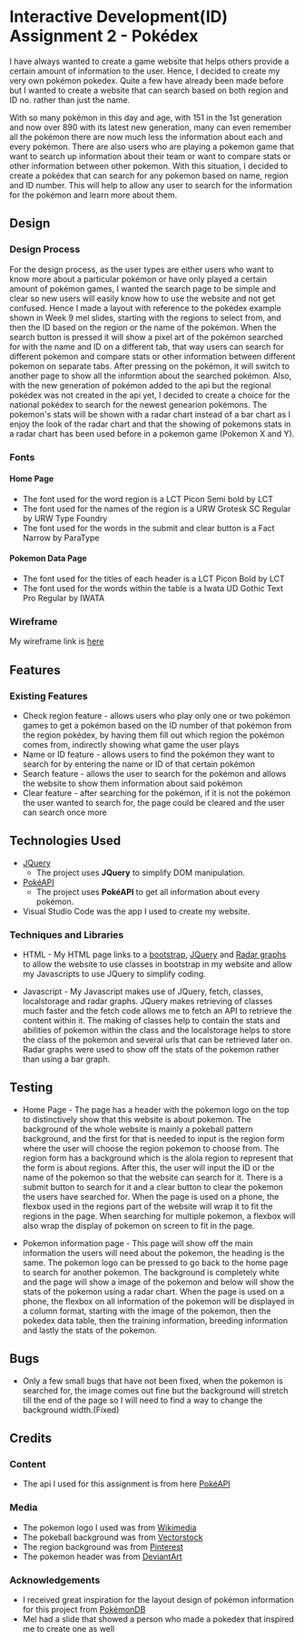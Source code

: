 # Interactive Development(ID) Assignment 2 - Pokédex

I have always wanted to create a game website that helps others provide a certain amount of information to the user. Hence, I decided to create my very own pokémon pokedex. Quite a few have already been made before but I wanted to create a website that can search based on both region and ID no. rather than just the name.

With so many pokémon in this day and age, with 151 in the 1st generation and now over 890 with its latest new generation, many can even remember all the pokémon there are now much less the information about each and every pokémon. There are also users who are playing a pokemon game that want to search up information about their team or want to compare stats or other information between other pokemon. With this situation, I decided to create a pokédex that can search for any pokemon based on name, region and ID number. This will help to allow any user to search for the information for the pokémon and learn more about them. 
 
## Design 

### Design Process

For the design process, as the user types are either users who want to know more about a particular pokémon or have only played a certain amount of pokémon games, I wanted the search page to be simple and clear so new users will easily know how to use the website and not get confused. Hence I made a layout with reference to the pokédex example shown in Week 9 mel slides, starting with the regions to select from, and then the ID based on the region or the name of the pokémon. When the search button is pressed it will show a pixel art of the pokémon searched for with the name and ID on a different tab, that way users can search for different pokemon and compare stats or other information between different pokemon on separate tabs. After pressing on the pokémon, it will switch to another page to show all the informtion about the searched pokémon. Also, with the new generation of pokémon added to the api but the regional pokédex was not created in the api yet, I decided to create a choice for the national pokédex to search for the newest genearion pokémons. The pokemon's stats will be shown with a radar chart instead of a bar chart as I enjoy the look of the radar chart and that the showing of pokemons stats in a radar chart has been used before in a pokemon game (Pokemon X and Y). 

### Fonts
#### Home Page
- The font used for the word region is a LCT Picon Semi bold by LCT
- The font used for the names of the region is a URW Grotesk SC Regular by URW Type Foundry
- The font used for the words in the submit and clear button is a Fact Narrow by ParaType

#### Pokemon Data Page
- The font used for the titles of each header is a LCT Picon Bold by LCT
- The font used for the words within the table is a Iwata UD Gothic Text Pro Regular by IWATA

### Wireframe

My wireframe link is [here](https://xd.adobe.com/view/daf59ceb-0524-4882-8b15-2af24d2fe75d-8fa6/)

## Features
 
### Existing Features
- Check region feature - allows users who play only one or two pokémon games to get a pokémon based on the ID number of that pokémon from the region pokédex, by having them fill out which region the pokémon comes from, indirectly showing what game the user plays
- Name or ID feature - allows users to find the pokémon they want to search for by entering the name or ID of that certain pokémon
- Search feature - allows the user to search for the pokémon and allows the website to show them information about said pokémon
- Clear feature - after searching for the pokémon, if it is not the pokémon the user wanted to search for, the page could be cleared and the user can search once more

## Technologies Used

- [JQuery](https://jquery.com)
    - The project uses **JQuery** to simplify DOM manipulation.
- [PokéAPI](https://pokeapi.co/)
    - The project uses **PokéAPI** to get all information about every pokémon.
- Visual Studio Code was the app I used to create my website.

### Techniques and Libraries
- HTML - My HTML page links to a [bootstrap](https://cdn.jsdelivr.net/npm/bootstrap@4.5.3/dist/js/bootstrap.min.js), [JQuery](https://code.jquery.com/jquery-3.5.1.slim.min.js) and [Radar graphs](https://cdn.anychart.com/releases/8.7.1/js/anychart-radar.min.js) to allow the website to use classes in bootstrap in my website and allow my Javascripts to use JQuery to simplify coding.

- Javascript - My Javascript makes use of JQuery, fetch, classes, localstorage and radar graphs. JQuery makes retrieving of classes much faster and the fetch code allows me to fetch an API to retrieve the content within it. The making of classes help to contain the stats and abilities of pokemon within the class and the localstorage helps to store the class of the pokemon and several urls that can be retrieved later on. Radar graphs were used to show off the stats of the pokemon rather than using a bar graph.

## Testing

- Home Page - The page has a header with the pokemon logo on the top to distinctively show that this website is about pokemon. The background of the whole website is mainly a pokeball pattern background, and the first for that is needed to input is the region form where the user will choose the region pokemon to choose from. The region form has a background which is the alola region to represent that the form is about regions. After this, the user will input the ID or the name of the pokemon so that the website can search for it. There is a submit button to search for it and a clear button to clear the pokemon the users have searched for. When the page is used on a phone, the flexbox used in the regions part of the website will wrap it to fit the regions in the page. When searching for multiple pokemon, a flexbox will also wrap the display of pokemon on screen to fit in the page.

- Pokemon information page - This page will show off the main information the users will need about the pokemon, the heading is the same. The pokemon logo can be pressed to go back to the home page to search for another pokemon. The background is completely white and the page will show a image of the pokemon and below will show the stats of the pokemon using a radar chart. When the page is used on a phone, the flexbox on all information of the pokemon will be displayed in a column format, starting with the image of the pokemon, then the pokedex data table, then the training information, breeding information and lastly the stats of the pokemon.

## Bugs
- Only a few small bugs that have not been fixed, when the pokemon is searched for, the image comes out fine but the background will stretch till the end of the page so I will need to find a way to change the background width.(Fixed)

## Credits

### Content
- The api I used for this assignment is from here [PokéAPI](https://pokeapi.co/)

### Media
- The pokemon logo I used was from [Wikimedia](https://commons.wikimedia.org/wiki/File:International_Pok%C3%A9mon_logo.svg)
- The pokeball background was from [Vectorstock](https://www.vectorstock.com/royalty-free-vector/pokeball-icon-sign-seamless-pattern-on-a-gray-vector-11297593)
- The region background was from [Pinterest](https://www.pinterest.com/pin/638737159626175520/)
- The pokemon header was from [DeviantArt](https://www.deviantart.com/puli-wind/art/Get-started-20th-Pokemon-Anniversary-pattern-584264541)

### Acknowledgements

- I received great inspiration for the layout design of pokémon information for this project from [PokémonDB](https://pokemondb.net/)
- Mel had a slide that showed a person who made a pokedex that inspired me to create one as well
